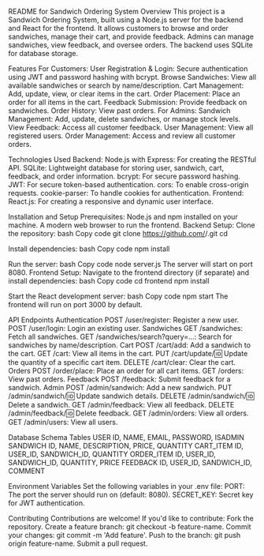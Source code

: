 README for Sandwich Ordering System
Overview
This project is a Sandwich Ordering System, built using a Node.js server for the backend and React for the frontend. It allows customers to browse and order sandwiches, manage their cart, and provide feedback. Admins can manage sandwiches, view feedback, and oversee orders. The backend uses SQLite for database storage.

Features
For Customers:
User Registration & Login: Secure authentication using JWT and password hashing with bcrypt.
Browse Sandwiches: View all available sandwiches or search by name/description.
Cart Management: Add, update, view, or clear items in the cart.
Order Placement: Place an order for all items in the cart.
Feedback Submission: Provide feedback on sandwiches.
Order History: View past orders.
For Admins:
Sandwich Management: Add, update, delete sandwiches, or manage stock levels.
View Feedback: Access all customer feedback.
User Management: View all registered users.
Order Management: Access and review all customer orders.

Technologies Used
Backend:
Node.js with Express: For creating the RESTful API.
SQLite: Lightweight database for storing user, sandwich, cart, feedback, and order information.
bcrypt: For secure password hashing.
JWT: For secure token-based authentication.
cors: To enable cross-origin requests.
cookie-parser: To handle cookies for authentication.
Frontend:
React.js: For creating a responsive and dynamic user interface.

Installation and Setup
Prerequisites:
Node.js and npm installed on your machine.
A modern web browser to run the frontend.
Backend Setup:
Clone the repository:
bash
Copy code
git clone https://github.com/<your-username>/<your-repo-name>.git
cd <your-repo-name>


Install dependencies:
bash
Copy code
npm install


Run the server:
bash
Copy code
node server.js
The server will start on port 8080.
Frontend Setup:
Navigate to the frontend directory (if separate) and install dependencies:
bash
Copy code
cd frontend
npm install


Start the React development server:
bash
Copy code
npm start
The frontend will run on port 3000 by default.

API Endpoints
Authentication
POST /user/register: Register a new user.
POST /user/login: Login an existing user.
Sandwiches
GET /sandwiches: Fetch all sandwiches.
GET /sandwiches/search?query=...: Search for sandwiches by name/description.
Cart
POST /cart/add: Add a sandwich to the cart.
GET /cart: View all items in the cart.
PUT /cart/update/:id: Update the quantity of a specific cart item.
DELETE /cart/clear: Clear the cart.
Orders
POST /order/place: Place an order for all cart items.
GET /orders: View past orders.
Feedback
POST /feedback: Submit feedback for a sandwich.
Admin
POST /admin/sandwich: Add a new sandwich.
PUT /admin/sandwich/:id: Update sandwich details.
DELETE /admin/sandwich/:id: Delete a sandwich.
GET /admin/feedback: View all feedback.
DELETE /admin/feedback/:id: Delete feedback.
GET /admin/orders: View all orders.
GET /admin/users: View all users.

Database Schema
Tables
USER
ID, NAME, EMAIL, PASSWORD, ISADMIN
SANDWICH
ID, NAME, DESCRIPTION, PRICE, QUANTITY
CART_ITEM
ID, USER_ID, SANDWICH_ID, QUANTITY
ORDER_ITEM
ID, USER_ID, SANDWICH_ID, QUANTITY, PRICE
FEEDBACK
ID, USER_ID, SANDWICH_ID, COMMENT

Environment Variables
Set the following variables in your .env file:
PORT: The port the server should run on (default: 8080).
SECRET_KEY: Secret key for JWT authentication.

Contributing
Contributions are welcome! If you'd like to contribute:
Fork the repository.
Create a feature branch: git checkout -b feature-name.
Commit your changes: git commit -m 'Add feature'.
Push to the branch: git push origin feature-name.
Submit a pull request.

